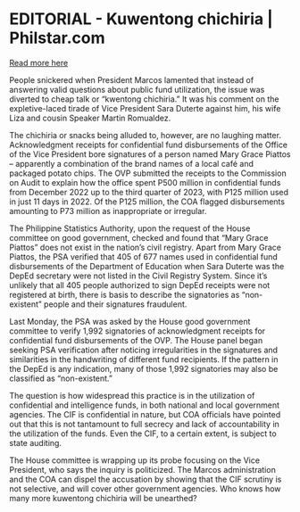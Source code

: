 # EDITORIAL - Kuwentong chichiria | Philstar.com

[Read more here](https://www.philstar.com/opinion/2024/12/11/2406504/editorial-kuwentong-chichiria)

People snickered when President Marcos lamented that instead of answering valid questions about public fund utilization, the issue was diverted to cheap talk or “kwentong chichiria.” It was his comment on the expletive-laced tirade of Vice President Sara Duterte against him, his wife Liza and cousin Speaker Martin Romualdez.

The chichiria or snacks being alluded to, however, are no laughing matter. Acknowledgment receipts for confidential fund disbursements of the Office of the Vice President bore signatures of a person named Mary Grace Piattos – apparently a combination of the brand names of a local café and packaged potato chips. The OVP submitted the receipts to the Commission on Audit to explain how the office spent P500 million in confidential funds from December 2022 up to the third quarter of 2023, with P125 million used in just 11 days in 2022. Of the P125 million, the COA flagged disbursements amounting to P73 million as inappropriate or irregular.

The Philippine Statistics Authority, upon the request of the House committee on good government, checked and found that “Mary Grace Piattos” does not exist in the nation’s civil registry. Apart from Mary Grace Piattos, the PSA verified that 405 of 677 names used in confidential fund disbursements of the Department of Education when Sara Duterte was the DepEd secretary were not listed in the Civil Registry System. Since it’s unlikely that all 405 people authorized to sign DepEd receipts were not registered at birth, there is basis to describe the signatories as “non-existent” people and their signatures fraudulent.

Last Monday, the PSA was asked by the House good government committee to verify 1,992 signatories of acknowledgment receipts for confidential fund disbursements of the OVP. The House panel began seeking PSA verification after noticing irregularities in the signatures and similarities in the handwriting of different fund recipients. If the pattern in the DepEd is any indication, many of those 1,992 signatories may also be classified as “non-existent.”

The question is how widespread this practice is in the utilization of confidential and intelligence funds, in both national and local government agencies. The CIF is confidential in nature, but COA officials have pointed out that this is not tantamount to full secrecy and lack of accountability in the utilization of the funds. Even the CIF, to a certain extent, is subject to state auditing.

The House committee is wrapping up its probe focusing on the Vice President, who says the inquiry is politicized. The Marcos administration and the COA can dispel the accusation by showing that the CIF scrutiny is not selective, and will cover other government agencies. Who knows how many more kuwentong chichiria will be unearthed?